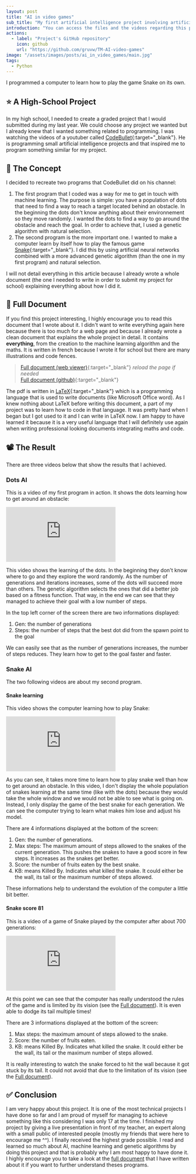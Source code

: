 ```yaml
---
layout: post
title: "AI in video games"
sub_title: "My first artificial intelligence project involving artificial neural networks: computer learns how to play Snake."
introduction: "You can access the files and the videos regarding this project on the following GitHub repository:"
actions:
  - label: "Project's GitHub repository"
    icon: github
    url: "https://github.com/gruvw/TM-AI-video-games"
image: "/assets/images/posts/ai_in_video_games/main.jpg"
tags:
  - Python
---
```


I programmed a computer to learn how to play the game Snake on its own.

## ⭐ A High-School Project

In my high school, I needed to create a graded project that I would submitted during my last year. We could choose any project we wanted but I already knew that I wanted something related to programming.
I was watching the videos of a youtuber called [CodeBullet](https://www.youtube.com/channel/UC0e3QhIYukixgh5VVpKHH9Q){:target="_blank"}. He is programming small artificial intelligence projects and that inspired me to program something similar for my project.

## 📝 The Concept

I decided to recreate two programs that CodeBullet did on his channel:

1. The first program that I coded was a way for me to get in touch with machine learning. The purpose is simple: you have a population of dots that need to find a way to reach a target located behind an obstacle. In the beginning the dots don't know anything about their environnement so they move randomly. I wanted the dots to find a way to go around the obstacle and reach the goal. In order to achieve that, I used a genetic algorithm with natural selection.
2. The second program is the more important one. I wanted to make a computer learn by itself how to play the famous game [Snake](https://en.wikipedia.org/wiki/Snake_(video_game_genre)){:target="_blank"}. I did this by using artificial neural networks combined with a more advanced genetic algorithm (than the one in my first program) and natural selection.

I will not detail everything in this article because I already wrote a whole document (the one I needed to write in order to submit my project for school) explaining everything about how I did it.

## 📃 Full Document

If you find this project interesting, I highly encourage you to read this document that I wrote about it.
I didn't want to write everything again here because there is too much for a web page and because I already wrote a clean document that explains the whole project in detail.
It contains **everything**, from the creation to the machine learning algorithm and the maths. It is written in french because I wrote it for school but there are many illustrations and code fences.

<!-- > <embed src="https://drive.google.com/viewerng/viewer?embedded=true&url=https://github.com/gruvw/TM-AI-video-games/raw/main/TM_Jung_Lucas_3M6.pdf" width="500" height="375"> -->

> [Full document (web viewer)](https://drive.google.com/file/d/18cwXNYcJRHXCFUsAlBJro7pRDsxV4ysZ/preview){:target="_blank"} _reload the page if needed_  
> [Full document (github)](https://github.com/gruvw/TM-AI-video-games/blob/main/TM_Jung_Lucas_3M6.pdf){:target="_blank"}

The pdf is written in [LaTeX](https://www.latex-project.org/){:target="_blank"} which is a programming language that is used to write documents (like Microsoft Office word).
As I knew nothing about LaTeX before writing this document, a part of my project was to learn how to code in that language.
It was pretty hard when I began but I got used to it and I can write in LaTeX now.
I am happy to have learned it because it is a very useful language that I will definitely use again when writing professional looking documents integrating maths and code.

## 📽️ The Result

There are three videos below that show the results that I achieved.

### Dots AI

This is a video of my first program in action. It shows the dots learning how to get around an obstacle:

<div class="video-responsive">
<iframe src="https://www.youtube-nocookie.com/embed/-AbSTfHwl3o?rel=0" frameborder="0" allow="accelerometer; clipboard-write; encrypted-media; gyroscope; picture-in-picture" allowfullscreen></iframe></div>

This video shows the learning of the dots.
In the beginning they don't know where to go and they explore the word randomly.
As the number of generations and iterations increases, some of the dots will succeed more than others.
The genetic algorithm selects the ones that did a better job based on a fitness function.
That way, in the end we can see that they managed to achieve their goal with a low number of steps.

In the top left corner of the screen there are two informations displayed:

1. Gen: the number of generations
2. Steps: the number of steps that the best dot did from the spawn point to the goal

We can easily see that as the number of generations increases, the number of steps reduces. They learn how to get to the goal faster and faster.

### Snake AI

The two following videos are about my second program.

#### Snake learning

This video shows the computer learning how to play Snake:

<div class="video-responsive">
<iframe src="https://www.youtube-nocookie.com/embed/QtNxrumyY-E?rel=0" frameborder="0" allow="accelerometer; clipboard-write; encrypted-media; gyroscope; picture-in-picture" allowfullscreen></iframe></div>

As you can see, it takes more time to learn how to play snake well than how to get around an obstacle.
In this video, I don't display the whole population of snakes learning at the same time (like with the dots) because they would take the whole window and we would not be able to see what is going on.
Instead, I only display the game of the best snake for each generation.
We can see the computer trying to learn what makes him lose and adjust his model.

There are 4 informations displayed at the bottom of the screen:

1. Gen: the number of generations.
2. Max steps: The maximum amount of steps allowed to the snakes of the current generation. This pushes the snakes to have a good score in few steps. It increases as the snakes get better.
3. Score: the number of fruits eaten by the best snake.
4. KB: means Killed By. Indicates what killed the snake. It could either be the wall, its tail or the maximum number of steps allowed.

These informations help to understand the evolution of the computer a little bit better.

#### Snake score 81

This is a video of a game of Snake played by the computer after about 700 generations:

<div class="video-responsive">
<iframe src="https://www.youtube-nocookie.com/embed/mH_wvQgb-_o?rel=0" frameborder="0" allow="accelerometer; clipboard-write; encrypted-media; gyroscope; picture-in-picture" allowfullscreen></iframe></div>

At this point we can see that the computer has really understood the rules of the game and is limited by its vision (see the [Full document](#-full-document)).
It is even able to dodge its tail multiple times!

There are 3 informations displayed at the bottom of the screen:

1. Max steps: the maximum amount of steps allowed to the snake.
2. Score: the number of fruits eaten.
3. KB: means Killed By. Indicates what killed the snake. It could either be the wall, its tail or the maximum number of steps allowed.

It is really interesting to watch the snake forced to hit the wall because it got stuck by its tail. It could not avoid that due to the limitation of its vision (see the [Full document](#-full-document)).

## ✅ Conclusion

I am very happy about this project.
It is one of the most technical projects I have done so far and I am proud of myself for managing to achieve something like this considering I was only 17 at the time.
I finished my project by giving a live presentation in front of my teacher, an expert along with a small public of interested people (mostly my friends that were here to encourage me ^^).
I finally received the highest grade possible.
I read and learned so much about AI, machine learning and genetic algorithms by doing this project and that is probably why I am most happy to have done it.
I highly encourage you to take a look at the [full document](#-full-document) that I have written about it if you want to further understand theses programs.
